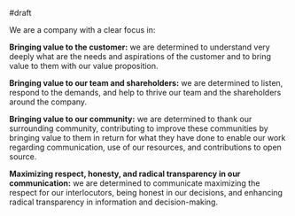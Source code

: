#draft

We are a company with a clear focus in:

**Bringing value to the customer:** we are determined to understand very deeply what are the needs and aspirations of the customer and to bring value to them with our value proposition.

**Bringing value to our team and shareholders:** we are determined to listen, respond to the demands, and help to thrive our team and the shareholders around the company.

**Bringing value to our community:** we are determined to thank our surrounding community, contributing to improve these communities by bringing value to them in return for what they have done to enable our work regarding communication, use of our resources, and contributions to open source.

**Maximizing respect, honesty, and radical transparency in our communication:** we are determined to communicate maximizing the respect for our interlocutors, being honest in our decisions, and enhancing radical transparency in information and decision-making.